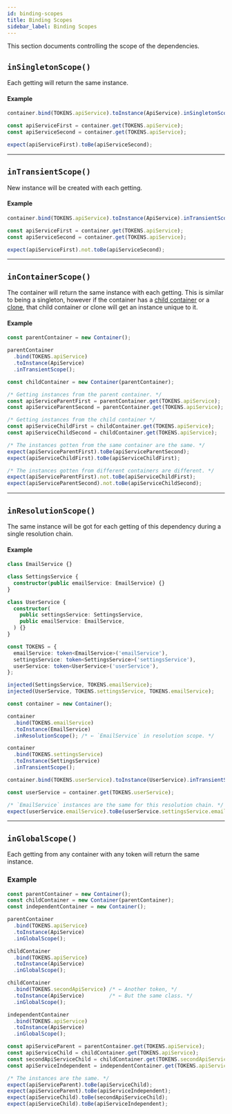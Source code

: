 ```yaml
---
id: binding-scopes
title: Binding Scopes
sidebar_label: Binding Scopes
---
```


This section documents controlling the scope of the dependencies.

## `inSingletonScope()`

Each getting will return the same instance.

#### Example

```typescript
container.bind(TOKENS.apiService).toInstance(ApiService).inSingletonScope();

const apiServiceFirst = container.get(TOKENS.apiService);
const apiServiceSecond = container.get(TOKENS.apiService);

expect(apiServiceFirst).toBe(apiServiceSecond);
```

---

## `inTransientScope()`

New instance will be created with each getting.

#### Example

```typescript
container.bind(TOKENS.apiService).toInstance(ApiService).inTransientScope();

const apiServiceFirst = container.get(TOKENS.apiService);
const apiServiceSecond = container.get(TOKENS.apiService);

expect(apiServiceFirst).not.toBe(apiServiceSecond);
```

---

## `inContainerScope()`

The container will return the same instance with each getting.
This is similar to being a singleton,
however if the container has a [child container](./hierarchical-containers.md) or a [clone](./container-api#clone),
that child container or clone will get an instance unique to it.

#### Example

```typescript
const parentContainer = new Container();

parentContainer
  .bind(TOKENS.apiService)
  .toInstance(ApiService)
  .inTransientScope();

const childContainer = new Container(parentContainer);

/* Getting instances from the parent container. */
const apiServiceParentFirst = parentContainer.get(TOKENS.apiService);
const apiServiceParentSecond = parentContainer.get(TOKENS.apiService);

/* Getting instances from the child container */
const apiServiceChildFirst = childContainer.get(TOKENS.apiService);
const apiServiceChildSecond = childContainer.get(TOKENS.apiService);

/* The instances gotten from the same container are the same. */
expect(apiServiceParentFirst).toBe(apiServiceParentSecond);
expect(apiServiceChildFirst).toBe(apiServiceChildFirst);

/* The instances gotten from different containers are different. */
expect(apiServiceParentFirst).not.toBe(apiServiceChildFirst);
expect(apiServiceParentSecond).not.toBe(apiServiceChildSecond);
```

---

## `inResolutionScope()`

The same instance will be got for each getting of this dependency during a single resolution chain.

#### Example

```typescript
class EmailService {}

class SettingsService {
  constructor(public emailService: EmailService) {}
}

class UserService {
  constructor(
    public settingsService: SettingsService,
    public emailService: EmailService,
  ) {}
}

const TOKENS = {
  emailService: token<EmailService>('emailService'),
  settingsService: token<SettingsService>('settingsService'),
  userService: token<UserService>('userService'),
};

injected(SettingsService, TOKENS.emailService);
injected(UserService, TOKENS.settingsService, TOKENS.emailService);

const container = new Container();

container
  .bind(TOKENS.emailService)
  .toInstance(EmailService)
  .inResolutionScope(); /* ← `EmailService` in resolution scope. */

container
  .bind(TOKENS.settingsService)
  .toInstance(SettingsService)
  .inTransientScope();

container.bind(TOKENS.userService).toInstance(UserService).inTransientScope();

const userService = container.get(TOKENS.userService);

/* `EmailService` instances are the same for this resolution chain. */
expect(userService.emailService).toBe(userService.settingsService.emailService);
```

---

## `inGlobalScope()`

Each getting from any container with any token will return the same instance.

### Example

<!-- prettier-ignore-start -->
```typescript
const parentContainer = new Container();
const childContainer = new Container(parentContainer);
const independentContainer = new Container();

parentContainer
  .bind(TOKENS.apiService)
  .toInstance(ApiService)
  .inGlobalScope();

childContainer
  .bind(TOKENS.apiService)
  .toInstance(ApiService)
  .inGlobalScope();

childContainer
  .bind(TOKENS.secondApiService) /* ← Another token, */
  .toInstance(ApiService)        /* ← But the same class. */
  .inGlobalScope();

independentContainer
  .bind(TOKENS.apiService)
  .toInstance(ApiService)
  .inGlobalScope();

const apiServiceParent = parentContainer.get(TOKENS.apiService);
const apiServiceChild = childContainer.get(TOKENS.apiService);
const secondApiServiceChild = childContainer.get(TOKENS.secondApiService);
const apiServiceIndependent = independentContainer.get(TOKENS.apiService);

/* The instances are the same. */
expect(apiServiceParent).toBe(apiServiceChild);
expect(apiServiceParent).toBe(apiServiceIndependent);
expect(apiServiceChild).toBe(secondApiServiceChild);
expect(apiServiceChild).toBe(apiServiceIndependent);
```
<!-- prettier-ignore-end -->
